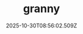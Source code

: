 ---
title: "granny"
description: ""
image: "/uploads/photos/1761814562503-granny.webp"
display: "/uploads/photos/1761814562503-granny-display.webp"
thumbnail: "/uploads/photos/1761814562503-granny-thumb.webp"
width: 5122
height: 4000
featured: true
date: 2025-10-30T08:56:02.509Z
order: 5
---